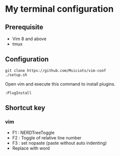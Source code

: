 # My terminal configuration
## Prerequisite
- Vim 8 and above
- tmux
## Configuration

```
git clone https://github.com/Msiciots/vim-conf
./setup.sh
```
Open vim and execute this command to install plugins.
```
:PlugInstall
```
## Shortcut key
### vim
- F1 : NERDTreeToggle
- F2 : Toggle of relative line number 
- F3 : set nopaste (paste without auto indenting)
- <C-j> Replace with word

